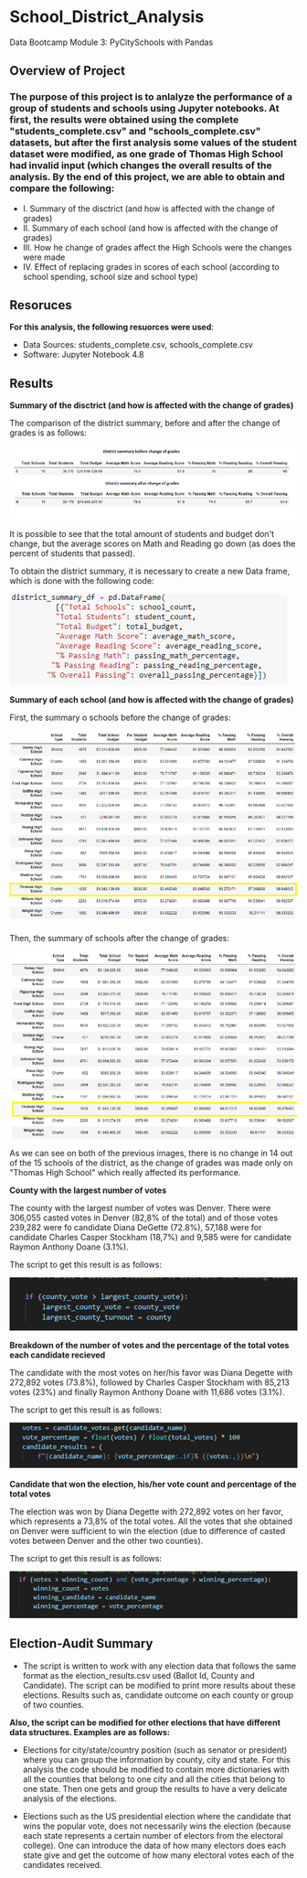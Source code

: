 # School_District_Analysis
Data Bootcamp Module 3: PyCitySchools with Pandas
## Overview of Project

### The purpose of this project is to anlalyze the performance of a group of students and schools using Jupyter notebooks. At first, the results were obtained using the complete "students_complete.csv" and "schools_complete.csv" datasets, but after the first analysis some values of the student dataset were modified, as one grade of Thomas High School had invalid input (which changes the overall results of the analysis. By the end of this project, we are able to obtain and compare the following:
* I. Summary of the disctrict (and how is affected with the change of grades)
* II. Summary of each school (and how is affected with the change of grades)
* III. How he change of grades affect the High Schools were the changes were made
* IV. Effect of replacing grades in scores of each school (according to school spending, school size and school type)


## Resoruces
**For this analysis, the following resuorces were used**:
- Data Sources: students_complete.csv, schools_complete.csv
- Software: Jupyter Notebook 4.8

## Results

**Summary of the disctrict (and how is affected with the change of grades)**

The comparison of the district summary, before and after the change of grades is as follows:

![This is an image](https://github.com/HansFeddersen/School_District_Analysis/blob/main/Resources/More/District%20summary.png)

It is possible to see that the total amount of students and budget don't change, but the average scores on Math and Reading go down (as does the percent of students that passed).

To obtain the district summary, it is necessary to create a new Data frame, which is done with the following code:

![This is an image](https://github.com/HansFeddersen/School_District_Analysis/blob/main/Resources/More/District_summary_DF.png)

**Summary of each school (and how is affected with the change of grades)**

First, the summary o schools before the change of grades:

![This is an image](https://github.com/HansFeddersen/School_District_Analysis/blob/main/Resources/More/School_summary_before.png)

Then, the summary of schools after the change of grades:

![This is an image](https://github.com/HansFeddersen/School_District_Analysis/blob/main/Resources/More/School_summary_after.png)

As we can see on both of the previous images, there is no change in 14 out of the 15 schools of the district, as the change of grades was made only on "Thomas High School" which really affected its performance.

**County with the largest number of votes**

The county with the largest number of votes was Denver. There were 306,055 casted votes in Denver (82,8% of the total) and of those votes 239,282 were fo candidate Diana DeGette (72.8%), 57,188 were for candidate Charles Casper Stockham (18,7%) and 9,585 were for candidate Raymon Anthony Doane (3.1%).

The script to get this result is as follows:

![This is an image](https://github.com/HansFeddersen/Election_Analysis/blob/main/Challenge/Resources/More/largest_county.png)

**Breakdown of the number of votes and the percentage of the total votes each candidate recieved**

The candidate with the most votes on her/his favor was Diana Degette with 272,892 votes (73.8%), followed by Charles Casper Stockham with 85,213 votes (23%) and finally Raymon Anthony Doane with 11,686 votes (3.1%).

The script to get this result is as follows:

![This is an image](https://github.com/HansFeddersen/Election_Analysis/blob/main/Challenge/Resources/More/Votes_per_candidate.png)

**Candidate that won the election, his/her vote count and percentage of the total votes**

The election was won by Diana Degette with 272,892 votes on her favor, which represents a 73,8% of the total votes. All the votes that she obtained on Denver were sufficient to win the election (due to difference of casted votes between Denver and the other two counties).

The script to get this result is as follows:

![This is an image](https://github.com/HansFeddersen/Election_Analysis/blob/main/Challenge/Resources/More/Winning_candidate.png)

## Election-Audit Summary

- The script is written to work with any election data that follows the same format as the election_results.csv used (Ballot Id, County and Candidate). The script can be modified to print more results about these elections. Results such as, candidate outcome on each county or group of two counties.

**Also, the script can be modified for other elections that have different data structures. Examples are as follows:**

- Elections for city/state/country position (such as senator or president) where you can group the information by county, city and state. For this analysis the code should be modified to contain more dictionaries with all the counties that belong to one city and all the cities that belong to one state. Then one gets and group the results to have a very delicate analysis of the elections.

- Elections such as the US presidential election where the candidate that wins the popular vote, does not necessarily wins the election (because each state represents a certain number of electors from the electoral college). One can introduce the data of how many electors does each state give and get the outcome of how many electoral votes each of the candidates received.
